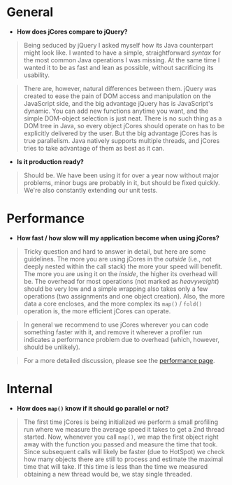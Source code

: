 # General #


  * **How does jCores compare to jQuery?**

> Being seduced by jQuery I asked myself how its Java counterpart might look like. I wanted to have a simple, straightforward _syntax_ for the most common Java operations I was missing. At the same time I wanted it to be as fast and lean as possible, without sacrificing its usability.

> There are, however, natural differences between them. jQuery was created to ease the pain of DOM access and manipulation on the JavaScript side, and the big advantage jQuery has is JavaScript's dynamic. You can add new functions anytime you want, and the simple DOM-object selection is just neat. There is no such thing as a DOM tree in Java, so every object jCores should operate on has to be explicitly delivered by the user. But the big advantage jCores has is true parallelism. Java natively supports multiple threads, and jCores tries to take advantage of them as best as it can.


  * **Is it production ready?**

> Should be. We have been using it for over a year now without major problems, minor bugs are probably in it, but should be fixed quickly. We're also constantly extending our unit tests.



# Performance #

  * **How fast / how slow will my application become when using jCores?**

> Tricky question and hard to answer in detail, but here are some guidelines. The more you are using jCores in the _outside_ (i.e., not deeply nested within the call stack) the more your speed will benefit. The more you are using it on the _inside_, the higher its overhead will be. The overhead for most operations (not marked as _heavyweight_)  should be very low and a simple wrapping also takes only a few operations (two assignments and one object creation).  Also, the more data a core encloses, and the more complex its `map()` / `fold()` operation is, the more efficient jCores can operate.

> In general we recommend to use jCores wherever you can code something faster with it, and remove it wherever a profiler run indicates a performance problem due to overhead (which, however, should be unlikely).

> For a more detailed discussion, please see the [performance page](Performance.md).



# Internal #

  * **How does `map()` know if it should go parallel or not?**

> The first time jCores is being initialized we perform a small profiling run where we measure the average speed it takes to get a 2nd thread started. Now, whenever you call `map()`, we map the first object right away with the function you passed and measure the time that took. Since subsequent calls will likely be faster (due to HotSpot) we check how many objects there are still to process and estimate the maximal time that will take. If this time is less than the time we measured obtaining a new thread would be, we stay single threaded.